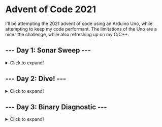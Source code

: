 
# Advent of Code 2021

I'll be attempting the 2021 advent of code using an Arduino Uno, while attempting to keep my code performant. The limitations of the Uno are a nice little challenge, while also refreshing up on my C/C++.

## --- Day 1: Sonar Sweep ---

<details>
  <summary>Click to expand!</summary>

### Part 1

Used a simple loop to decrement backwards through the array, and using the boolean return as an increment to my counter. The input size is fairly large and quickly filled the entirity of the Arduino's RAM, so I needed to use program memory on Day 1.

### Part 2

My initial thoughts on how I'd handle multiple progressive lists lead me to having rigid/structured counters with special conditions. I wasn't a fan of these approaches and instead I moved over to use a dynamic approach where I generate a progressive linked list using a FIFO order. The adding of values flows through the list, with the head being popped off when a size check can be performed.

#### Update

A workmate informed me about how the comparison can be made a lot easier. As we're trying to see the difference in the sum of sequences of numbers, you can use a trick where you only compare the difference of the sums. For example if we have the sequence, A, B, C, D, and we want to compare the sum of A + B + C, and B + C + D, we only need to compare A and D, as B/C are the same.

### Output

Beginning Day 1 - Part 1

depth_scan time: 3096 μs

depth_scan value: 1502

Beginning Day 1 - Part 2

depth_scan_sum time: 34532 μs

depth_scan_sum value: 1538

depth_scan_sum_optimized time: 4308 μs

depth_scan_sum_optimized value: 1538

</details>


## --- Day 2: Dive! ---

<details>
  <summary>Click to expand!</summary>

### Part 1

Pretty simple problem where we need to process an action with a value. As we only had 3 actions I used an enum, which also let me easily keep the code input the same without having to translate any values. I then loop through the input stepping 16 bits per step (8 bit for the command, 8 bit for the value), while keeping a count of the depth and horizontal position. Only issues was chosing the correct datatypes, as the output was larger than an unsigned 16 bit integer.

### Part 2

Part 2 didn't need much extra code, and a lot of the previous code was reused. However datatypes reared their ugly head as making assumptions like the aim staying within an 8bit integer was wrong.

### Output

Beginning Day 2 - Part 1

dive_controls time: 1664 μs

dive_controls value: 1499229

Beginning Day 2 - Part 2

dive_controls_with_aim time: 2412 μs

dive_controls_with_aim value: 1340836560

</details>

## --- Day 3: Binary Diagnostic ---

<details>
  <summary>Click to expand!</summary>

### Part 1

This was a lot more fun! I didn't have too much of an issue with part 1, other than figuring out a way of dynamically handling the length of the bits in the input. While this wasn't important was dropped later, I did like the solution I came up with. The code isn't that fast and I have this feeling there must be more optimized approaches but I didn't think of any for part 1. I also optimized this function by only counting the 1's and then taking the inverse of the result for the alternate value.

### Part 2

This is where the real fun began! I really wanted to avoid over processing and wanted to attempt to be as effecient! I thought about methods of handling values or storing the values that match either filter, however I believe I'd very easily max the ram and instead opted for processing over caching. I instead build a progressive filter that gets applied to each value during each pass of the loop. I also employeed some branchless techniques to speed up the core of the loop, which almost doubled the speed compared to using branches. I beieve there's some optimization I add where instead of bitshifting each value I read from progmem, I could apply a bit mask, as I think I could save a couple cycles total with this approach. I was really happy to see this approach was much faster than Part 1!

### Output

Beginning Day 3 - Part 1

process_report time: 51092 μs

process_report value: 1092896

Beginning Day 3 - Part 2

process_report_detailed_branchless time: 27920 μs

process_report_detailed_branchless value: 4672151

process_report_detailed_branched time: 49212 μs

process_report_detailed_branched value: 4672151

</details>